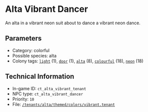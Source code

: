 # Alta Vibrant Dancer

An alta in a vibrant neon suit about to dance a vibrant neon dance.

## Parameters

- Category: colorful
- Possible species: alta
- Colony tags: [`light`](https://ceterai.github.io/MyEnternia/Wiki/Tags/Light) (1), [`door`](https://ceterai.github.io/MyEnternia/Wiki/Tags/Door) (1), [`alta`](https://ceterai.github.io/MyEnternia/Wiki/Tags/Alta) (8), [`colourful`](https://ceterai.github.io/MyEnternia/Wiki/Tags/Colourful) (18), [`neon`](https://ceterai.github.io/MyEnternia/Wiki/Tags/Neon) (18)

## Technical Information

- In-game ID: `ct_alta_vibrant_tenant`
- NPC type: `ct_alta_vibrant_dancer`
- Priority: `10`
- File: [`/tenants/alta/themed/colors/vibrant.tenant`](https://github.com/Ceterai/Enternia/blob/main/tenants/alta/themed/colors/vibrant.tenant)
